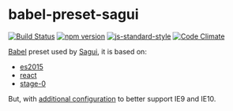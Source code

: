 # babel-preset-sagui

[![Build Status](https://travis-ci.org/saguijs/babel-preset-sagui.svg)](https://travis-ci.org/saguijs/babel-preset-sagui)
[![npm version](https://badge.fury.io/js/babel-preset-sagui.svg)](https://badge.fury.io/js/babel-preset-sagui)
[![js-standard-style](https://img.shields.io/badge/code%20style-standard-brightgreen.svg?style=flat)](https://github.com/feross/standard)
[![Code Climate](https://codeclimate.com/github/saguijs/babel-preset-sagui/badges/gpa.svg)](https://codeclimate.com/github/saguijs/babel-preset-sagui)

[Babel](http://babeljs.io/) preset used by [Sagui](http://sagui.js.org/), it is based on:

- [es2015](http://babeljs.io/docs/plugins/preset-es2015/)
- [react](http://babeljs.io/docs/plugins/preset-react/)
- [stage-0](http://babeljs.io/docs/plugins/preset-stage-0/)

But, with [additional configuration](https://babeljs.io/docs/usage/caveats/) to better support IE9 and IE10.
